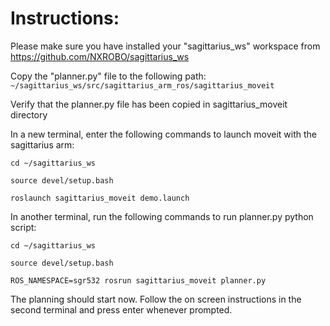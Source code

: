 # Instructions:

Please make sure you have installed your "sagittarius_ws" workspace from https://github.com/NXROBO/sagittarius_ws

Copy the "planner.py" file to the following path: ```~/sagittarius_ws/src/sagittarius_arm_ros/sagittarius_moveit```

Verify that the planner.py file has been copied in sagittarius_moveit directory



In a new terminal, enter the following commands to launch moveit with the sagittarius arm: 

```
cd ~/sagittarius_ws

source devel/setup.bash
```
```
roslaunch sagittarius_moveit demo.launch
```


In another terminal, run the following commands to run planner.py python script:
```
cd ~/sagittarius_ws

source devel/setup.bash
```
```
ROS_NAMESPACE=sgr532 rosrun sagittarius_moveit planner.py
```


The planning should start now. Follow the on screen instructions in the second terminal and press enter whenever prompted.
